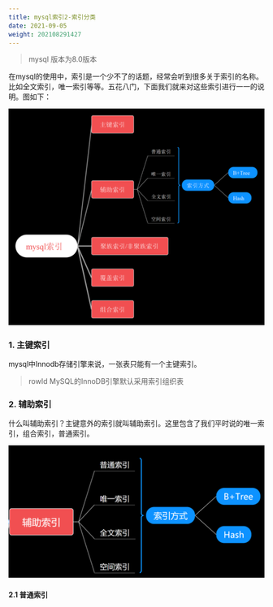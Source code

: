 ```yaml
---
title: mysql索引2-索引分类
date: 2021-09-05
weight: 202108291427
---
```


> mysql 版本为8.0版本

在mysql的使用中，索引是一个少不了的话题，经常会听到很多关于索引的名称。比如全文索引，唯一索引等等。五花八门，下面我们就来对这些索引进行一一的说明。图如下：

![](https://github.com/mxsm/picture/blob/main/mysql/mysql%E7%B4%A2%E5%BC%95%E5%88%86%E7%B1%BB.png?raw=true)

### 1. 主键索引

mysql中Innodb存储引擎来说，一张表只能有一个主键索引。

> rowId MySQL的InnoDB引擎默认采用索引组织表

### 2. 辅助索引

什么叫辅助索引？主键意外的索引就叫辅助索引。这里包含了我们平时说的唯一索引，组合索引，普通索引。

![](https://github.com/mxsm/picture/blob/main/mysql/mysql%E7%B4%A2%E5%BC%95%E5%88%86%E7%B1%BB1.png?raw=true)

#### 2.1 普通索引

